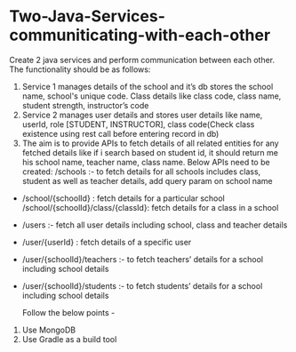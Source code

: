 # Two-Java-Services-communiticating-with-each-other
Create 2 java services and perform communication between each other. The functionality should be as follows:
1) Service 1 manages details of the school and it’s db stores the school name, school's unique code. Class details like class code, class name, student strength, instructor’s code
2) Service 2 manages user details and stores user details like name, userId, role [STUDENT, INSTRUCTOR], class code(Check class existence using rest call before entering record in db)
3) The aim is to provide APIs to fetch details of all related entities for any fetched details like if i search based on student id, it should return me his school name, teacher name, class name. Below APIs need to be created: /schools :- to fetch details for all schools includes class, student as well as teacher details, add query param on school name
* /school/{schoolId} : fetch details for a particular school /school/{schoolId}/class/{classId}: fetch details for a class in a school
* /users :- fetch all user details including school, class and teacher details
* /user/{userId} : fetch details of a specific user
* /user/{schoolId}/teachers :- to fetch teachers’ details for a school including school details
* /user/{schoolId}/students :- to fetch students’ details for a school including school details

	Follow the below points -
1) Use MongoDB
2) Use Gradle as a build tool
